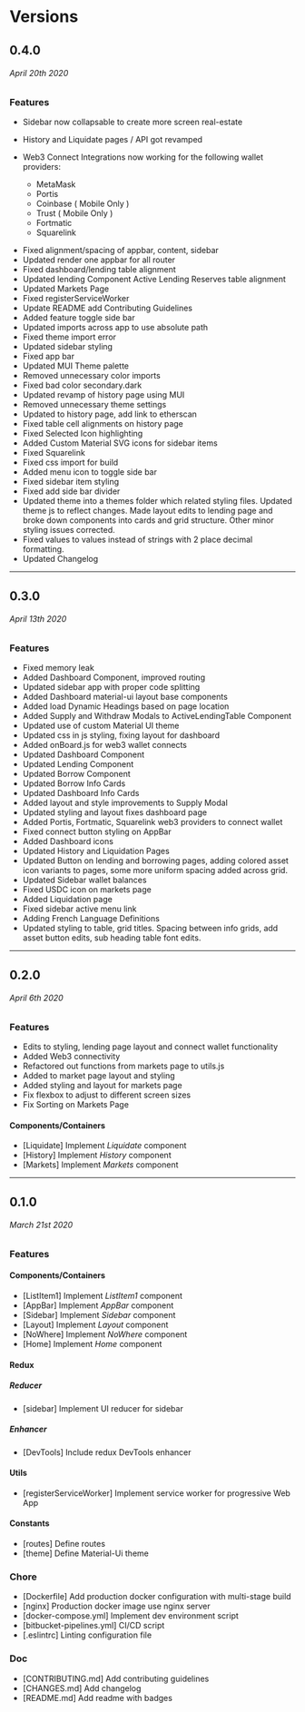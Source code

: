 # Versions

## 0.4.0

###### _April 20th 2020_

### Features

- Sidebar now collapsable to create more screen real-estate
- History and Liquidate pages / API got revamped
- Web3 Connect Integrations now working for the following wallet providers:

  - MetaMask
  - Portis
  - Coinbase ( Mobile Only )
  - Trust ( Mobile Only )
  - Fortmatic
  - Squarelink

* Fixed alignment/spacing of appbar, content, sidebar
* Updated render one appbar for all router
* Fixed dashboard/lending table alignment
* Updated lending Component Active Lending Reserves table alignment
* Updated Markets Page
* Fixed registerServiceWorker
* Update README add Contributing Guidelines
* Added feature toggle side bar
* Updated imports across app to use absolute path
* Fixed theme import error
* Updated sidebar styling
* Fixed app bar
* Updated MUI Theme palette
* Removed unnecessary color imports
* Fixed bad color secondary.dark
* Updated revamp of history page using MUI
* Removed unnecessary theme settings
* Updated to history page, add link to etherscan
* Fixed table cell alignments on history page
* Fixed Selected Icon highlighting
* Added Custom Material SVG icons for sidebar items
* Fixed Squarelink
* Fixed css import for build
* Added menu icon to toggle side bar
* Fixed sidebar item styling
* Fixed add side bar divider
* Updated theme into a themes folder which related styling files. Updated theme js to reflect changes. Made layout edits to lending page and broke down components into cards and grid structure. Other minor styling issues corrected.
* Fixed values to values instead of strings with 2 place decimal formatting.
* Updated Changelog

---

## 0.3.0

###### _April 13th 2020_

### Features

- Fixed memory leak
- Added Dashboard Component, improved routing
- Updated sidebar app with proper code splitting
- Added Dashboard material-ui layout base components
- Added load Dynamic Headings based on page location
- Added Supply and Withdraw Modals to ActiveLendingTable Component
- Updated use of custom Material UI theme
- Updated css in js styling, fixing layout for dashboard
- Added onBoard.js for web3 wallet connects
- Updated Dashboard Component
- Updated Lending Component
- Updated Borrow Component
- Updated Borrow Info Cards
- Updated Dashboard Info Cards
- Added layout and style improvements to Supply Modal
- Updated styling and layout fixes dashboard page
- Added Portis, Fortmatic, Squarelink web3 providers to connect wallet
- Fixed connect button styling on AppBar
- Added Dashboard icons
- Updated History and Liquidation Pages
- Updated Button on lending and borrowing pages, adding colored asset icon variants to pages, some more uniform spacing added across grid.
- Updated Sidebar wallet balances
- Fixed USDC icon on markets page
- Added Liquidation page
- Fixed sidebar active menu link
- Adding French Language Definitions
- Updated styling to table, grid titles. Spacing between info grids, add asset button edits, sub heading table font edits.

---

## 0.2.0

###### _April 6th 2020_

### Features

- Edits to styling, lending page layout and connect wallet functionality
- Added Web3 connectivity
- Refactored out functions from markets page to utils.js
- Added to market page layout and styling
- Added styling and layout for markets page
- Fix flexbox to adjust to different screen sizes
- Fix Sorting on Markets Page

#### Components/Containers

- [Liquidate] Implement _Liquidate_ component
- [History] Implement _History_ component
- [Markets] Implement _Markets_ component

---

## 0.1.0

###### _March 21st 2020_

### Features

#### Components/Containers

- [ListItem1] Implement _ListItem1_ component
- [AppBar] Implement _AppBar_ component
- [Sidebar] Implement _Sidebar_ component
- [Layout] Implement _Layout_ component
- [NoWhere] Implement _NoWhere_ component
- [Home] Implement _Home_ component

#### Redux

##### Reducer

- [sidebar] Implement UI reducer for sidebar

##### Enhancer

- [DevTools] Include redux DevTools enhancer

#### Utils

- [registerServiceWorker] Implement service worker for progressive Web App

#### Constants

- [routes] Define routes
- [theme] Define Material-Ui theme

### Chore

- [Dockerfile] Add production docker configuration with multi-stage build
- [nginx] Production docker image use nginx server
- [docker-compose.yml] Implement dev environment script
- [bitbucket-pipelines.yml] CI/CD script
- [.eslintrc] Linting configuration file

### Doc

- [CONTRIBUTING.md] Add contributing guidelines
- [CHANGES.md] Add changelog
- [README.md] Add readme with badges
